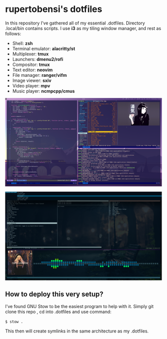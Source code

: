 rupertobensi's dotfiles
=======================

In this repository I've gathered all of my essential .dotfiles. Directory .local/bin contains scripts.
I use **i3** as my tiling window manager, and rest as follows:

* Shell: **zsh**
* Terminal emulator: **alacritty/st**
* Multiplexer: **tmux**
* Launchers: **dmenu2/rofi**
* Compositor: **tmux**
* Text editor: **neovim**
* File manager: **ranger/vifm**
* Image viewer: **sxiv**
* Video player: **mpv**
* Music player: **ncmpcpp/cmus**

![current setup](desktop.png)

![+1](desktop2.png)

How to deploy this very setup?
------------------------------

I've found GNU Stow to be the easiest program to help with it. Simply git clone this repo
, cd into .dotfiles and use command:

`$ stow .`

This then will create symlinks in the same architecture as my .dotfiles.

[1]: https://github.com/sorin-ionescu/prezto
[2]: https://www.gnu.org/software/stow/

